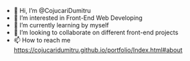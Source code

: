 - 👋 Hi, I’m @CojucariDumitru
- 👀 I’m interested in Front-End Web Developing
- 🌱 I’m currently learning by myself
- 💞️ I’m looking to collaborate on different front-end projects
- 📫 How to reach me https://cojucaridumitru.github.io/portfolio/Index.html#about

